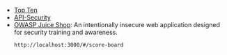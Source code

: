 - [Top Ten](https://owasp.org/www-project-top-ten/)
- [API-Security](https://github.com/OWASP/API-Security)
- [OWASP Juice Shop](https://github.com/juice-shop/juice-shop): An intentionally insecure web application designed for security training and awareness. 
    ```
    http://localhost:3000/#/score-board
    ```